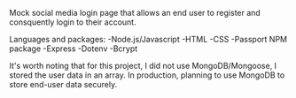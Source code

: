 Mock social media login page that allows an end user to register and consquently login to their account.

Languages and packages:
-Node.js/Javascript
-HTML
-CSS
-Passport NPM package
-Express
-Dotenv
-Bcrypt 

It's worth noting that for this project, I did not use MongoDB/Mongoose, I stored the user data in an array. In production, planning to use MongoDB to store end-user data securely. 
